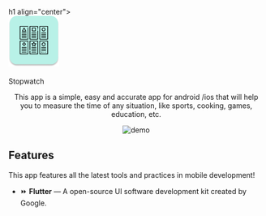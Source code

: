 
h1 align="center">
<br>
  <img src="https://github.com/marialauras/creative-flashcards/blob/master/assets/icon-app.png" alt="YOUR_PROJECT_NAME" width="100">
<br>
<br>
Stopwatch
</h1>

<p align="center">This app is a simple, easy and accurate app for android /ios that will help you to measure the time of any situation, like sports, cooking, games, education, etc. </p>



[//]: # (Add your gifs/images here:)
<div align="center">
  <img src="https://github.com/marialauras/creative-flashcards/blob/master/assets/my-app.gif" alt="demo" height="525">
</div>


## Features
[//]: # (Add the features of your project here:)
This app features all the latest tools and practices in mobile development!

- ⏩ **Flutter** — A open-source UI software development kit created by Google. 
